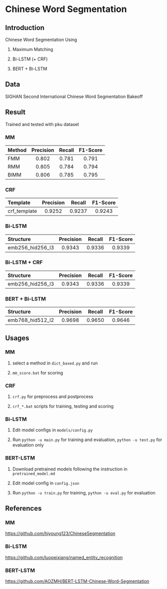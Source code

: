 # Chinese Word Segmentation

## Introduction

Chinese Word Segmentation Using 

1. Maximum Matching

1. Bi-LSTM (+ CRF)

1. BERT + Bi-LSTM

## Data

SIGHAN Second International Chinese Word Segmentation Bakeoff

## Result

Trained and tested with pku dataset

### MM

|Method|Precision|Recall|F1-Score|
|:-----|:------:|:------:|:------:|
|FMM|0.802|0.781|0.791|
|RMM|0.805|0.784|0.794|
|BIMM|0.806|0.785|0.795|

### CRF

|Template|Precision|Recall|F1-Score|
|:-----|:------:|:------:|:------:|
|crf_template|0.9252|0.9237|0.9243|

### Bi-LSTM

|Structure|Precision|Recall|F1-Score|
|:-----|:------:|:------:|:------:|
|emb256_hid256_l3|0.9343|0.9336|0.9339|

### Bi-LSTM + CRF

|Structure|Precision|Recall|F1-Score|
|:-----|:------:|:------:|:------:|
|emb256_hid256_l3|0.9343|0.9336|0.9339|

### BERT + Bi-LSTM

|Structure|Precision|Recall|F1-Score|
|:-----|:------:|:------:|:------:|
|emb768_hid512_l2|0.9698|0.9650|0.9646|

## Usages

### MM

1. select a method in `dict_based.py` and run

1.  `mm_score.bat` for scoring

### CRF

1. `crf.py` for preprocess and postprocess

1. `crf_*.bat` scripts for training, testing and scoring

### Bi-LSTM

1. Edit model configs in `models/config.py`

1. Run `python -u main.py` for training and evaluation, `python -u test.py` for evaluation only

### BERT-LSTM

1. Download pretrained models following the instruction in `pretrained_model.md`

1. Edit model config in `config.json`

1. Run `python -u train.py` for training, `python -u eval.py` for evaluation

## References

### MM

https://github.com/hiyoung123/ChineseSegmentation

### Bi-LSTM

https://github.com/luopeixiang/named_entity_recognition

### BERT-LSTM

https://github.com/AOZMH/BERT-LSTM-Chinese-Word-Segmentation
